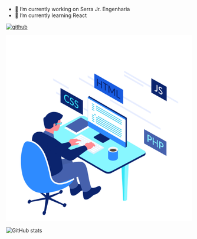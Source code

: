 
- 🔭 I’m currently working on Serra Jr. Engenharia 
- 🌱 I’m currently learning React 


[<img src='https://cdn.jsdelivr.net/npm/simple-icons@3.0.1/icons/github.svg' alt='github' height='40'>](https://github.com/victorluis22) 

![](https://github.com/victorluis22/victorluis22/blob/main/71619-coding.gif)

![GitHub stats](https://github-readme-stats.vercel.app/api?username=victorluis22&show_icons=true)  


